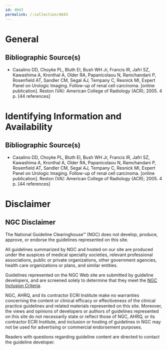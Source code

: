```yaml
---
id: 4643
permalink: /:collection/4643
---
```


# General

## Bibliographic Source(s)

- Casalino DD, Choyke PL, Bluth EI, Bush WH Jr, Francis IR, Jafri SZ, Kawashima A, Kronthal A, Older RA, Papanicolaou N, Ramchandani P, Rosenfield AT, Sandler CM, Segal AJ, Tempany C, Resnick MI, Expert Panel on Urologic Imaging. Follow-up of renal cell carcinoma. [online publication]. Reston (VA): American College of Radiology (ACR); 2005. 4 p. [44 references]

# Identifying Information and Availability

## Bibliographic Source(s)

- Casalino DD, Choyke PL, Bluth EI, Bush WH Jr, Francis IR, Jafri SZ, Kawashima A, Kronthal A, Older RA, Papanicolaou N, Ramchandani P, Rosenfield AT, Sandler CM, Segal AJ, Tempany C, Resnick MI, Expert Panel on Urologic Imaging. Follow-up of renal cell carcinoma. [online publication]. Reston (VA): American College of Radiology (ACR); 2005. 4 p. [44 references]

# Disclaimer

## NGC Disclaimer

The National Guideline Clearinghouse™ (NGC) does not develop, produce, approve, or endorse the guidelines represented on this site.

All guidelines summarized by NGC and hosted on our site are produced under the auspices of medical specialty societies, relevant professional associations, public or private organizations, other government agencies, health care organizations or plans, and similar entities.

Guidelines represented on the NGC Web site are submitted by guideline developers, and are screened solely to determine that they meet the [NGC Inclusion Criteria](/help-and-about/summaries/inclusion-criteria).

NGC, AHRQ, and its contractor ECRI Institute make no warranties concerning the content or clinical efficacy or effectiveness of the clinical practice guidelines and related materials represented on this site. Moreover, the views and opinions of developers or authors of guidelines represented on this site do not necessarily state or reflect those of NGC, AHRQ, or its contractor ECRI Institute, and inclusion or hosting of guidelines in NGC may not be used for advertising or commercial endorsement purposes.

Readers with questions regarding guideline content are directed to contact the guideline developer.

